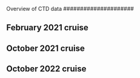 Overview of CTD data
#####################

February 2021 cruise 
--------------------

October 2021 cruise 
-------------------

October 2022 cruise 
-------------------
